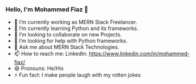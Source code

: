 ### Hello, I'm Mohammed Fiaz 👋

- 🔭 I’m currently working as MERN Stack Freelancer.
- 🌱 I’m currently learning Python and its frameworks.
- 👯 I’m looking to collaborate on new Projects.
- 🤔 I’m looking for help with Python frameworks.
- 💬 Ask me about MERN Stack Technologies.
- 📫 How to reach me: LinkedIn: https://www.linkedin.com/in/mohammed-fiaz/
- 😄 Pronouns: He/His
- ⚡ Fun fact: I make people laugh with my rotten jokes
